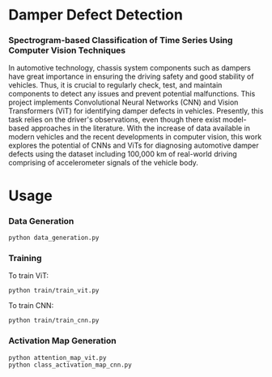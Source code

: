# Damper Defect Detection

### Spectrogram-based Classification of Time Series Using Computer Vision Techniques

In automotive technology, chassis system components such as dampers have great importance in ensuring the driving safety and good stability of vehicles. Thus, it is crucial to regularly check, test, and maintain components to detect any issues and prevent potential malfunctions. This project implements Convolutional Neural Networks (CNN) and Vision Transformers (ViT) for identifying damper defects in vehicles. Presently, this task relies on the driver's observations, even though there exist model-based approaches in the literature. With the increase of data available in modern vehicles and the recent developments in computer vision, this work explores the potential of CNNs and ViTs for diagnosing automotive damper defects using the dataset including 100,000 km of real-world driving comprising of accelerometer signals of the vehicle body.

# Usage
### Data Generation


    python data_generation.py
### Training
To train ViT:

    python train/train_vit.py
To train CNN:

    python train/train_cnn.py

### Activation Map Generation


    python attention_map_vit.py
    python class_activation_map_cnn.py
